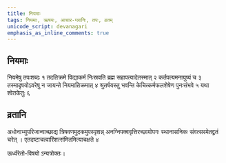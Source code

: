 ```yaml
---
title: नियमाः
tags: नियमाः, ऋषयः, आचार-ग्लानिः, तपः, व्रतम्
unicode_script: devanagari
emphasis_as_inline_comments: true
---
```


## नियमाः 
नियमेषु तपःशब्दः १ तदतिक्रमे विद्याकर्म निःस्रवति ब्रह्म सहापत्यादेतस्मात् २ कर्तपत्यमनायुष्यं च ३ तस्मादृषयोऽवरेषु न जायन्ते नियमातिक्रमात् ४ श्रुतर्षयस्तु भवन्ति केचित्कर्मफलशेषेण पुनःसंभवे ५ यथा श्वेतकेतुः ६

## व्रतानि 
अधोनाभ्युपरिजान्वाच्छाद्य त्रिषवणमुदकमुपस्पृशन्न् अनग्निपक्ववृत्तिरच्छायोपगः स्थानासनिकः संवत्सरमेतद्व्रतं चरेत् । एतदष्टाचत्वारिंशत्संमितमित्याचक्षते ४

ऊर्ध्वरेतो-विषयो ऽन्यत्रोक्तः।